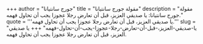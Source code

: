 +++
author = "جورج سانتيانا"
title = "مقولة جورج سانتيانا"
description = "مقولة جورج سانتيانا: يا صديقي العزيز، قبل أن تعارض رجلا عجوزا يجب أن تحاول فهمه."
quote = '''يا صديقي العزيز، قبل أن تعارض رجلا عجوزا يجب أن تحاول فهمه.'''
slug = "يا-صديقي-العزيز،-قبل-أن-تعارض-رجلا-عجوزا-يجب-أن-تحاول-فهمه"
+++
يا صديقي العزيز، قبل أن تعارض رجلا عجوزا يجب أن تحاول فهمه.
